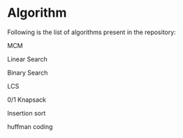 # Algorithm

Following is the list of algorithms present in the repository:

MCM

Linear Search 

Binary Search

LCS

0/1 Knapsack

Insertion sort

huffman coding
